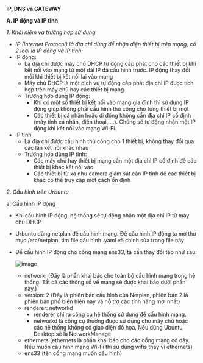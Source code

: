 **IP, DNS và GATEWAY**

**A. IP động và IP tĩnh**

*1. Khái niệm và trường hợp sử dụng*
- *IP (Internet Protocol) là địa chỉ dùng để nhận diện thiết bị trên mạng, có 2 loại là IP động và IP tĩnh:*
- IP động:
  - Là địa chỉ được máy chủ DHCP tự động cấp phát cho các thiết bị khi kết nối vào mạng từ một dải IP đã cấu hình trước. IP động thay đổi mỗi khi thiết bị kết nối lại vào mạng
  - Máy chủ DHCP là một dịch vụ tự động cấp phát địa chỉ IP được tích hợp trên máy chủ hay các thiết bị mạng
  - Trường hợp dùng IP động:
    - Khi có một số thiết bị kết nối vào mạng gia đình thì sử dụng IP động giúp không phải cấu hình thủ công cho từng thiết bị một
    - Các thiết bị cá nhân hoặc di động không cần địa chỉ IP cố định (máy tính cá nhân, điện thoại,....). Chúng sẽ tự động nhận một IP động khi kết nối vào mạng Wi-Fi.
- IP tĩnh
  - Là địa chỉ được cấu hình thủ công cho 1 thiết bị, không thay đổi qua các lần kết nối khác nhau
  - Trường hợp dùng IP tĩnh:
    - Các máy chủ hay thiết bị mạng cần một địa chỉ IP cố định để các thiết bị khác kết nối vào
    - Các thiết bị từ xa như camera giám sát cần IP tĩnh để các thiết bị khác có thể truy cập một cách ổn định

*2. Cấu hình trên Urbuntu*

a. Cấu hình IP động
- Khi cấu hình IP động, hệ thống sẽ tự động nhận một địa chỉ IP từ máy chủ DHCP
- Urbuntu dùng netplan để cấu hình mạng. Để cấu hình IP động ta mở thư mục /etc/netplan, tìm file cấu hình .yaml và chỉnh sửa trong file này
- Để cấu hình IP động cho cổng mạng ens33, ta cần thay đổi tệp như sau:

  ![image](https://github.com/user-attachments/assets/654b358d-80db-41ea-86aa-cdf999daadc7)
  - network: (Đây là phần khai báo cho toàn bộ cấu hình mạng trong hệ thống. Tất cả các thông số về mạng sẽ được khai báo dưới phần này.)
  - version: 2 (Đây là phiên bản cấu hình của Netplan, phiên bản 2 là phiên bản phổ biến hiện nay và hỗ trợ các tính năng mới nhất)
  - renderer: networkd
    - renderer chỉ ra công cụ hệ thống sử dụng để cấu hình mạng.
    - networkd là công cụ thường được sử dụng cho máy chủ hoặc các hệ thống không có giao diện đồ họa. Nếu dùng Ubuntu Desktop sẽ là NetworkManage
  - ethernets (ethernets là phần khai báo cho các cổng mạng có dây. Nếu muốn cấu hình mạng Wi-Fi thì sử dụng wifis thay vì ethernets)
  - ens33 (tên cổng mạng muốn cấu hình)
